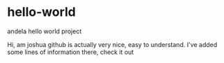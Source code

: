 # hello-world
andela hello world project

Hi, am joshua
github is actually very nice, easy to understand.
I've added some lines of information there, check it out
